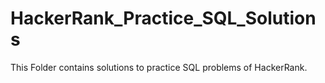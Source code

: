 # HackerRank_Practice_SQL_Solutions
This Folder contains solutions to practice SQL problems of HackerRank.
